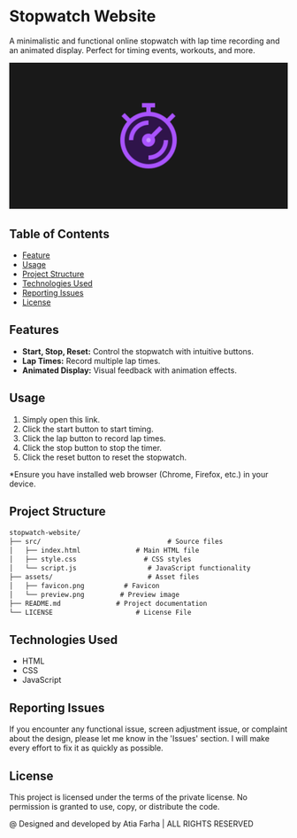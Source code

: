 # Stopwatch Website

A minimalistic and functional online stopwatch with lap time recording and an animated display. Perfect for timing events, workouts, and more. 

![Preview](assets/preview.png)

## Table of Contents

- [Feature](#feature)
- [Usage](#usage)
- [Project Structure](#project-structure)
- [Technologies Used](#technologies-used)
- [Reporting Issues](#reporting-issues)
- [License](#license)

## Features

- **Start, Stop, Reset:** Control the stopwatch with intuitive buttons.
- **Lap Times:** Record multiple lap times.
- **Animated Display:** Visual feedback with animation effects.

## Usage

1. Simply open this link.
2. Click the start button to start timing.
3. Click the lap button to record lap times.
4. Click the stop button to stop the timer.
5. Click the reset button to reset the stopwatch.

*Ensure you have installed web browser (Chrome, Firefox, etc.) in your device.

## Project Structure

```plaintext
stopwatch-website/
├── src/                                # Source files
│   ├── index.html              # Main HTML file
│   ├── style.css                 # CSS styles
│   └── script.js                  # JavaScript functionality
├── assets/                        # Asset files
│   ├── favicon.png          # Favicon
│   └── preview.png         # Preview image
├── README.md              # Project documentation
└── LICENSE                     # License File
```

## Technologies Used

- HTML
- CSS
- JavaScript

## Reporting Issues

If you encounter any functional issue, screen adjustment issue, or complaint about the design, please let me know in the 'Issues' section. I will make every effort to fix it as quickly as possible.

## License

This project is licensed under the terms of the private license. No permission is granted to use, copy, or distribute the code.

@ Designed and developed by Atia Farha | ALL RIGHTS RESERVED
